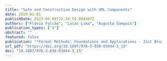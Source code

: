 ```yaml
---
title: "Safe and Constructive Design with UML Components"
date: 2018-01-01
publishDate: 2023-09-06T22:34:54.004407Z
authors: ["Flávia Falcão", "Lucas Lima", "Augusto Sampaio"]
publication_types: ["1"]
abstract: ""
featured: false
publication: "*Formal Methods: Foundations and Applications - 21st Brazilian Symposium, SBMF 2018, Salvador, Brazil, November 26-30, 2018, Proceedings*"
url_pdf: "https://doi.org/10.1007/978-3-030-03044-5_15"
doi: "10.1007/978-3-030-03044-5_15"
---
```


